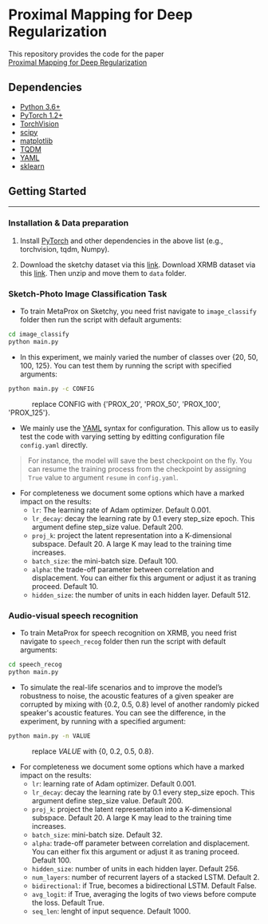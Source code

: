 # Proximal Mapping for Deep Regularization

This repository provides the code for the paper 
<br>
[Proximal Mapping for Deep Regularization](http://)
<br>

<!-- ### Citation -->

## Dependencies
* [Python 3.6+ ](https://www.python.org)
* [PyTorch 1.2+](http://pytorch.org)
* [TorchVision](https://www.python.org)
* [scipy](https://www.scipy.org)
* [matplotlib](https://matplotlib.org/#)
* [TQDM](https://github.com/tqdm/tqdm)
* [YAML](https://pyyaml.org)
* [sklearn](http://scikit-learn.github.io/stable)

## Getting Started
---

### Installation & Data preparation

1. Install [PyTorch](http://pytorch.org) and other dependencies in the above list (e.g., torchvision, tqdm, Numpy).

2. Download the sketchy dataset via this [link](https://drive.google.com/file/d/1xugjAF0TeyHMjxhEtg2hb0tOURZWN9VF/view?usp=sharing). Download XRMB dataset via this [link](http://ttic.uchicago.edu/~qmtang/Data/Interspeech2017/XRMB_SEQ.mat). Then unzip and move them to `data` folder.

### Sketch-Photo Image Classification Task
+ To train MetaProx on Sketchy, you need frist navigate to `image_classify` folder then run the script with default arguments:
```bash
cd image_classify
python main.py
```
+ In this experiment, we mainly varied the number of classes over \{20, 50, 100, 125\}. You can test them by running the script with specified arguments:
```bash
python main.py -c CONFIG
```
&nbsp; &nbsp; &nbsp; &nbsp; &nbsp; &nbsp;
replace CONFIG with \{'PROX_20', 'PROX_50', 'PROX_100', 'PROX_125'\}.

+ We mainly use the [YAML](https://pyyaml.org) syntax for configuration. This allow us to easily test the code with varying setting by editting configuration file `config.yaml` directly. 

> For instance, the model will save the best checkpoint on the fly. You can resume the training process from the checkpoint by assigning `True` value to argument `resume` in `config.yaml`.

+ For completeness we document some options which have a marked impact on the results:
    * `lr`: The learning rate of Adam optimizer. Default 0.001.
    * `lr_decay`: decay the learning rate by 0.1 every step_size epoch. This argument define step_size value. Default 200.
    * `proj_k`: project the latent representation into a K-dimensional subspace. Default 20. A large K may lead to the training time increases.
    * `batch_size`: the mini-batch size. Default 100.
    * `alpha`: the trade-off parameter between correlation and displacement. You can either fix this argument or adjust it as traning proceed. Default 10.
    * `hidden_size`: the number of units in each hidden layer. Default 512.

### Audio-visual speech recognition
+ To train MetaProx for speech recognition on XRMB, you need frist navigate to `speech_recog` folder then run the script with default arguments:
```bash
cd speech_recog
python main.py
```

+ To simulate the real-life scenarios and to improve the model’s robustness to noise, the acoustic features of a given speaker are corrupted by mixing with \{0.2, 0.5, 0.8\} level of another randomly picked speaker's acoustic features. You can see the difference, in the experiment, by running with a specified argument:
```bash
python main.py -n VALUE
``` 
&nbsp; &nbsp; &nbsp; &nbsp; &nbsp; &nbsp; 
replace *VALUE* with \{0, 0.2, 0.5, 0.8\}.

+ For completeness we document some options which have a marked impact on the results:
    * `lr`: learning rate of Adam optimizer. Default 0.001.
    * `lr_decay`: decay the learning rate by 0.1 every step_size epoch. This argument define step_size value. Default 200.
    * `proj_k`: project the latent representation into a K-dimensional subspace. Default 20. A large K may lead to the training time increases.
    * `batch_size`: mini-batch size. Default 32.
    * `alpha`: trade-off parameter between correlation and displacement. You can either fix this argument or adjust it as traning proceed. Default 100.
    * `hidden_size`: number of units in each hidden layer. Default 256.
    * `num_layers`: number of recurrent layers of a stacked LSTM. Default 2.
    * `bidirectional`: if True, becomes a bidirectional LSTM. Default False.
    * `avg_logit`: if True, averaging the logits of two views before compute the loss. Default True.
    * `seq_len`: lenght of input sequence. Default 1000. 



